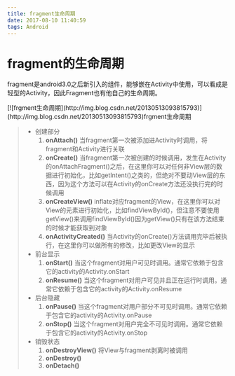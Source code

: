 ```yaml
---
title: fragment生命周期
date: 2017-08-10 11:40:59
tags: Android
---
```


# fragment的生命周期

fragment是android3.0之后新引入的组件，能够嵌在Activity中使用，可以看成是轻型的Activity，因此Fragment也有他自己的生命周期。

<!--more-->[![frgment生命周期](http://img.blog.csdn.net/20130513093815793)](http://img.blog.csdn.net/20130513093815793)frgment生命周期

> - 创建部分
>   1. **onAttach()**
>      当fragment第一次被添加进Activity时调用，将fragment和Activity进行关联
>   2. **onCreate()**
>      当fragment第一次被创建的时候调用，发生在Activity的onAttachFragment()之后，在这里你可以对任何非View层的数据进行初始化，比如getIntent()之类的，但绝对不要动View层的东西，因为这个方法可以在Activity的onCreate方法还没执行完的时候调用
>   3. **onCreateView()**
>      inflate对应fragment的View，在这里你可以对View的元素进行初始化，比如findViewById()，但注意不要使用getView()来调用findViewById()因为getView()只有在该方法结束的时候才能获取到对象
>   4. **onActivityCreated()**
>      当Activity的onCreate()方法调用完毕后被执行，在这里你可以做所有的修改，比如更改View的显示
> - 前台显示
>   1. **onStart()**
>      当这个fragment对用户可见时调用。通常它依赖于包含它的activity的Activity.onStart
>   2. **onResume()**
>      当这个fragment对用户可见并且正在运行时调用。通常它依赖于包含它的activity的Activity.onResume
> - 后台隐藏
>   1. **onPause()**
>      当这个fragment对用户部分不可见时调用。通常它依赖于包含它的activity的Activity.onPause
>   2. **onStop()**
>      当这个fragment对用户完全不可见时调用。通常它依赖于包含它的activity的Activity.onStop
> - 销毁状态
>   1. **onDestroyView()**
>      将View与fragment剥离时被调用
>   2. **onDestroy()**
>   3. **onDetach()**